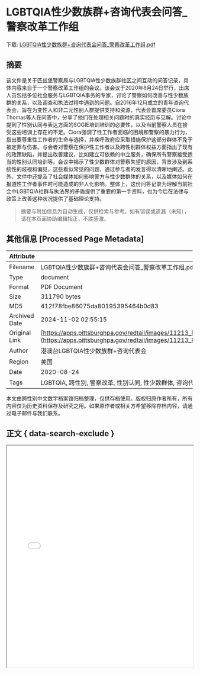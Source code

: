 # LGBTQIA性少数族群+咨询代表会问答_警察改革工作组

<!-- tcd_download_link -->
下载: <a href="../LGBTQIA性少数族群+咨询代表会问答_警察改革工作组.pdf" download>LGBTQIA性少数族群+咨询代表会问答_警察改革工作组.pdf</a>
<!-- tcd_download_link_end -->

## 摘要

<!-- tcd_abstract -->
该文件是关于匹兹堡警察局与LGBTQIA性少数族群社区之间互动的问答记录，具体内容来自于一个警察改革工作组的会议。该会议于2020年8月24日举行，出席人员包括多位社会服务与LGBTQIA事务的专家，讨论了警察如何改善与性少数族群的关系，以及调查和执法过程中遇到的问题。自2016年12月成立的青年咨询代表会，旨在为变性人和非二元性别人群提供支持和资源，代表会首席委员Ciora Thomas等人在问答中，分享了他们在处理相关问题时的真实经历与见解。讨论中提到了性别认同与表达方面的SOGIE培训培训的必要性，以及当前警察人员在接受这些培训上存在的不足。Ciora强调了性工作者面临的困境和警察的暴力行为，指出要尊重性工作者的生命与选择，并疾呼政府应采取措施保护这部分群体不免于被定罪与伤害。与会者对警察在保护性工作者以及跨性别群体权益方面指出了现有的政策缺陷，并提出改善建议，比如建立可依赖的中立服务，确保所有警察接受适当的性别认同培训等。会议中揭示了性少数群体对警察失望的原因，背景涉及到系统性的歧视和偏见，这些看似常见的问题，通过参与者的发言得以清晰地阐述。此外，文件中还提及了社会媒体如何影响警方与性少数群体的关系，以及媒体如何在报道性工作者事件时可能造成的非人化影响。整体上，这份问答记录为理解当前社会中LGBTQIA社群与执法界的矛盾提供了重要的第一手资料，也为今后在法律与政策上改善这种状况提供了基础理论支持。

<!-- tcd_abstract_end -->

> 摘要与附加信息为自动生成，仅供检索与参考。如有错误或遗漏（未知），请在本页面协助编辑指正，不胜感激。

## 其他信息 [Processed Page Metadata]

| Attribute       | Value                                  |
|-----------------|----------------------------------------|
| Filename        | LGBTQIA性少数族群+咨询代表会问答_警察改革工作组.pdf                             |
| Type            | document                                 |
| Format          | PDF Document                               |
| Size            | 311790 bytes                           |
| MD5             | 412f78fbe86075da80195395464b0d83                                  |
| Archived Date   | 2024-11-02 02:55:15                             |
| Original Link   | [https://apps.pittsburghpa.gov/redtail/images/11213_Police_Reform_Task_Force_Minutes_8.24.2020_Chinese.pdf](https://apps.pittsburghpa.gov/redtail/images/11213_Police_Reform_Task_Force_Minutes_8.24.2020_Chinese.pdf)                         |
| Author          | 港澳台LGBTQIA性少数族群+咨询代表会                               |
| Region          | 美国                               |
| Date            | 2020-08-24                                 |
| Tags            | LGBTQIA, 跨性别, 警察改革, 性别认同, 性少数群体, 咨询代表会, 公共安全, 性工作者问题                                 |

本文由跨性别中文数字档案馆归档整理，仅供存档使用。版权归原作者所有，所有内容仅为历史资料保存及研究之用。如果原作者或相关方希望移除存档内容，请通过电子邮件与我们联系。

## 正文 { data-search-exclude }

<!-- tcd_main_text -->
<iframe src="../LGBTQIA性少数族群+咨询代表会问答_警察改革工作组.pdf" width="100%" height="600px">
    <p>无法显示PDF，请下载查看。</p>
</iframe>
<!-- tcd_main_text_end -->

